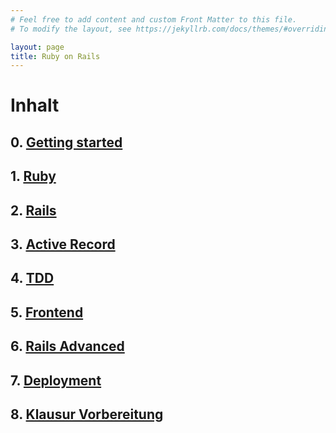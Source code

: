 ```yaml
---
# Feel free to add content and custom Front Matter to this file.
# To modify the layout, see https://jekyllrb.com/docs/themes/#overriding-theme-defaults

layout: page
title: Ruby on Rails
---
```


# Inhalt

## 0. [Getting started](https://github.com/DHBW-KA/ruby_on_rails)
## 1. [Ruby](1_Ruby/ruby.html)
## 2. [Rails](2_Rails/rails.html)
## 3. [Active Record](3_ActiveRecord/active_record.html)
## 4. [TDD](4_TDD/tdd.html)
## 5. [Frontend](5_Frontend/frontend.html)
## 6. [Rails Advanced](6_RailsAdvanced/rails_advanced.html)
## 7. [Deployment](7_Deployment/deployment.html)
## 8. [Klausur Vorbereitung](8_KlausurVorbereitung/klausur_vorbereitung.html)
